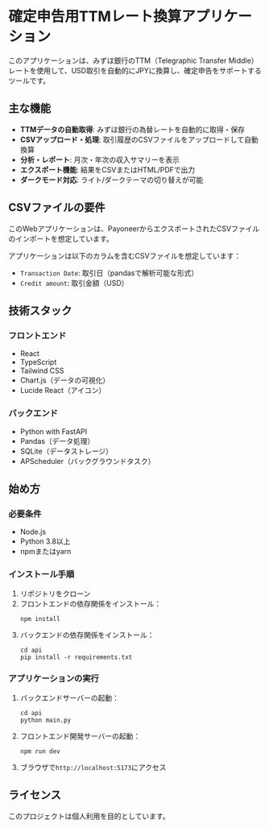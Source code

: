 # 確定申告用TTMレート換算アプリケーション

このアプリケーションは、みずほ銀行のTTM（Telegraphic Transfer Middle）レートを使用して、USD取引を自動的にJPYに換算し、確定申告をサポートするツールです。

## 主な機能

- **TTMデータの自動取得**: みずほ銀行の為替レートを自動的に取得・保存
- **CSVアップロード・処理**: 取引履歴のCSVファイルをアップロードして自動換算
- **分析・レポート**: 月次・年次の収入サマリーを表示
- **エクスポート機能**: 結果をCSVまたはHTML/PDFで出力
- **ダークモード対応**: ライト/ダークテーマの切り替えが可能

## CSVファイルの要件

このWebアプリケーションは、PayoneerからエクスポートされたCSVファイルのインポートを想定しています。

アプリケーションは以下のカラムを含むCSVファイルを想定しています：
- `Transaction Date`: 取引日（pandasで解析可能な形式）
- `Credit amount`: 取引金額（USD）

## 技術スタック

### フロントエンド
- React
- TypeScript
- Tailwind CSS
- Chart.js（データの可視化）
- Lucide React（アイコン）

### バックエンド
- Python with FastAPI
- Pandas（データ処理）
- SQLite（データストレージ）
- APScheduler（バックグラウンドタスク）

## 始め方

### 必要条件
- Node.js
- Python 3.8以上
- npmまたはyarn

### インストール手順

1. リポジトリをクローン
2. フロントエンドの依存関係をインストール：
   ```
   npm install
   ```
3. バックエンドの依存関係をインストール：
   ```
   cd api
   pip install -r requirements.txt
   ```

### アプリケーションの実行

1. バックエンドサーバーの起動：
   ```
   cd api
   python main.py
   ```

2. フロントエンド開発サーバーの起動：
   ```
   npm run dev
   ```

3. ブラウザで`http://localhost:5173`にアクセス

## ライセンス

このプロジェクトは個人利用を目的としています。 